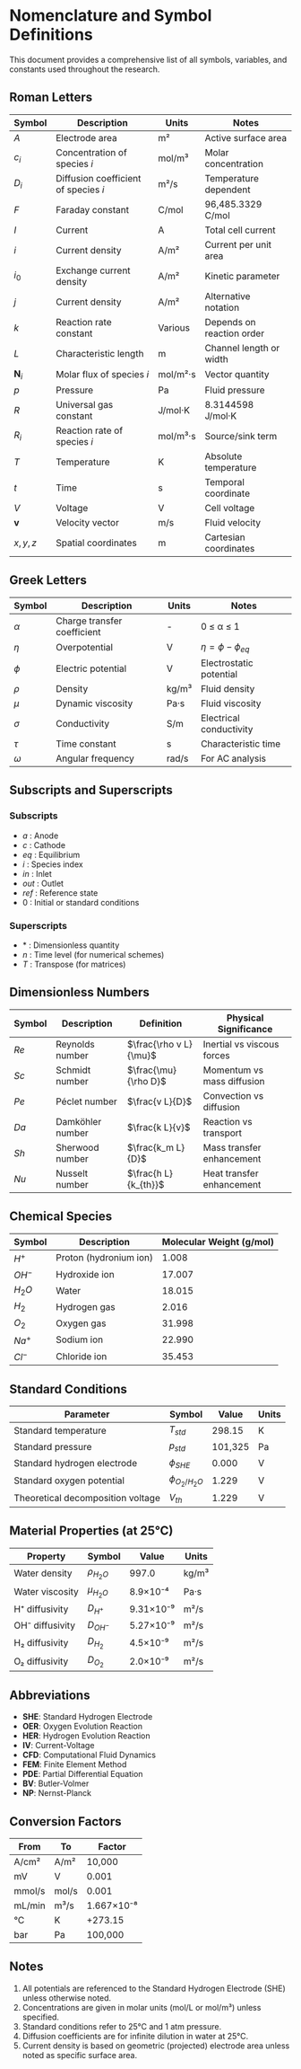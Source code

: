 # Nomenclature and Symbol Definitions

This document provides a comprehensive list of all symbols, variables, and constants used throughout the research.

## Roman Letters

| Symbol | Description | Units | Notes |
|--------|-------------|-------|--------|
| $A$ | Electrode area | m² | Active surface area |
| $c_i$ | Concentration of species $i$ | mol/m³ | Molar concentration |
| $D_i$ | Diffusion coefficient of species $i$ | m²/s | Temperature dependent |
| $F$ | Faraday constant | C/mol | 96,485.3329 C/mol |
| $I$ | Current | A | Total cell current |
| $i$ | Current density | A/m² | Current per unit area |
| $i_0$ | Exchange current density | A/m² | Kinetic parameter |
| $j$ | Current density | A/m² | Alternative notation |
| $k$ | Reaction rate constant | Various | Depends on reaction order |
| $L$ | Characteristic length | m | Channel length or width |
| $\mathbf{N}_i$ | Molar flux of species $i$ | mol/m²·s | Vector quantity |
| $p$ | Pressure | Pa | Fluid pressure |
| $R$ | Universal gas constant | J/mol·K | 8.3144598 J/mol·K |
| $R_i$ | Reaction rate of species $i$ | mol/m³·s | Source/sink term |
| $T$ | Temperature | K | Absolute temperature |
| $t$ | Time | s | Temporal coordinate |
| $V$ | Voltage | V | Cell voltage |
| $\mathbf{v}$ | Velocity vector | m/s | Fluid velocity |
| $x, y, z$ | Spatial coordinates | m | Cartesian coordinates |

## Greek Letters

| Symbol | Description | Units | Notes |
|--------|-------------|-------|--------|
| $\alpha$ | Charge transfer coefficient | - | 0 ≤ α ≤ 1 |
| $\eta$ | Overpotential | V | $\eta = \phi - \phi_{eq}$ |
| $\phi$ | Electric potential | V | Electrostatic potential |
| $\rho$ | Density | kg/m³ | Fluid density |
| $\mu$ | Dynamic viscosity | Pa·s | Fluid viscosity |
| $\sigma$ | Conductivity | S/m | Electrical conductivity |
| $\tau$ | Time constant | s | Characteristic time |
| $\omega$ | Angular frequency | rad/s | For AC analysis |

## Subscripts and Superscripts

### Subscripts
- $a$ : Anode
- $c$ : Cathode  
- $eq$ : Equilibrium
- $i$ : Species index
- $in$ : Inlet
- $out$ : Outlet
- $ref$ : Reference state
- $0$ : Initial or standard conditions

### Superscripts
- $*$ : Dimensionless quantity
- $n$ : Time level (for numerical schemes)
- $T$ : Transpose (for matrices)

## Dimensionless Numbers

| Symbol | Description | Definition | Physical Significance |
|--------|-------------|------------|----------------------|
| $Re$ | Reynolds number | $\frac{\rho v L}{\mu}$ | Inertial vs viscous forces |
| $Sc$ | Schmidt number | $\frac{\mu}{\rho D}$ | Momentum vs mass diffusion |
| $Pe$ | Péclet number | $\frac{v L}{D}$ | Convection vs diffusion |
| $Da$ | Damköhler number | $\frac{k L}{v}$ | Reaction vs transport |
| $Sh$ | Sherwood number | $\frac{k_m L}{D}$ | Mass transfer enhancement |
| $Nu$ | Nusselt number | $\frac{h L}{k_{th}}$ | Heat transfer enhancement |

## Chemical Species

| Symbol | Description | Molecular Weight (g/mol) |
|--------|-------------|--------------------------|
| $H^+$ | Proton (hydronium ion) | 1.008 |
| $OH^-$ | Hydroxide ion | 17.007 |
| $H_2O$ | Water | 18.015 |
| $H_2$ | Hydrogen gas | 2.016 |
| $O_2$ | Oxygen gas | 31.998 |
| $Na^+$ | Sodium ion | 22.990 |
| $Cl^-$ | Chloride ion | 35.453 |

## Standard Conditions

| Parameter | Symbol | Value | Units |
|-----------|---------|-------|-------|
| Standard temperature | $T_{std}$ | 298.15 | K |
| Standard pressure | $p_{std}$ | 101,325 | Pa |
| Standard hydrogen electrode | $\phi_{SHE}$ | 0.000 | V |
| Standard oxygen potential | $\phi_{O_2/H_2O}$ | 1.229 | V |
| Theoretical decomposition voltage | $V_{th}$ | 1.229 | V |

## Material Properties (at 25°C)

| Property | Symbol | Value | Units |
|----------|---------|-------|-------|
| Water density | $\rho_{H_2O}$ | 997.0 | kg/m³ |
| Water viscosity | $\mu_{H_2O}$ | 8.9×10⁻⁴ | Pa·s |
| H⁺ diffusivity | $D_{H^+}$ | 9.31×10⁻⁹ | m²/s |
| OH⁻ diffusivity | $D_{OH^-}$ | 5.27×10⁻⁹ | m²/s |
| H₂ diffusivity | $D_{H_2}$ | 4.5×10⁻⁹ | m²/s |
| O₂ diffusivity | $D_{O_2}$ | 2.0×10⁻⁹ | m²/s |

## Abbreviations

- **SHE**: Standard Hydrogen Electrode
- **OER**: Oxygen Evolution Reaction
- **HER**: Hydrogen Evolution Reaction
- **IV**: Current-Voltage
- **CFD**: Computational Fluid Dynamics
- **FEM**: Finite Element Method
- **PDE**: Partial Differential Equation
- **BV**: Butler-Volmer
- **NP**: Nernst-Planck

## Conversion Factors

| From | To | Factor |
|------|-----|--------|
| A/cm² | A/m² | 10,000 |
| mV | V | 0.001 |
| mmol/s | mol/s | 0.001 |
| mL/min | m³/s | 1.667×10⁻⁸ |
| °C | K | +273.15 |
| bar | Pa | 100,000 |

## Notes

1. All potentials are referenced to the Standard Hydrogen Electrode (SHE) unless otherwise noted.
2. Concentrations are given in molar units (mol/L or mol/m³) unless specified.
3. Standard conditions refer to 25°C and 1 atm pressure.
4. Diffusion coefficients are for infinite dilution in water at 25°C.
5. Current density is based on geometric (projected) electrode area unless noted as specific surface area.